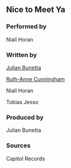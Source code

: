 ## Nice to Meet Ya

### Performed by

Niall Horan

### Written by

 [Julian Bunetta](http://bose.com)
 
 [Ruth-Anne Cunningham](http://bose.com)
 
 Niall Horan
 
 Tobias Jesso

### Produced by

Julian Bunetta

### Sources

Capitol Records

